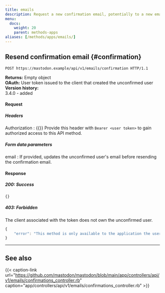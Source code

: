 ```yaml
---
title: emails
description: Request a new confirmation email, potentially to a new email address.
menu:
  docs:
    weight: 20
    parent: methods-apps
aliases: [/methods/apps/emails/]
---
```


## Resend confirmation email {#confirmation}

```http
POST https://mastodon.example/api/v1/emails/confirmation HTTP/1.1
```

**Returns:** Empty object\
**OAuth:** User token issued to the client that created the unconfirmed user\
**Version history:**\
3.4.0 - added

#### Request
##### Headers

Authorization 
: {{<required>}} Provide this header with `Bearer <user token>` to gain authorized access to this API method.

##### Form data parameters

email
: If provided, updates the unconfirmed user's email before resending the confirmation email.

#### Response
##### 200: Success

```javascript
{}
```

##### 403: Forbidden
The client associated with the token does not own the unconfirmed user.

```javascript
{
	"error": "This method is only available to the application the user originally signed-up with"
}
```

---

## See also

{{< caption-link url="https://github.com/mastodon/mastodon/blob/main/app/controllers/api/v1/emails/confirmations_controller.rb" caption="app/controllers/api/v1/emails/confirmations_controller.rb" >}}
